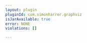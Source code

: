 ```yaml
---
layout: plugin
pluginId: com.simonharrer.graphviz
isJarAvailable: true
error: NONE
violations: []

---
```

